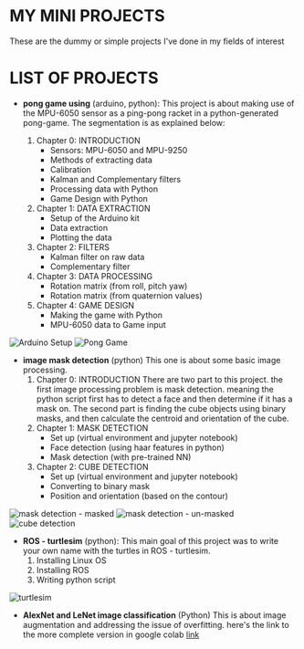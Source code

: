 # MY MINI PROJECTS
These are the dummy or simple projects I've done in my fields of interest

# LIST OF PROJECTS
 - **pong game using** (arduino, python): 
   This project is about making use of the MPU-6050 sensor as a ping-pong racket in a python-generated pong-game. The segmentation is as explained below: 

   1. Chapter 0: INTRODUCTION
      - Sensors: MPU-6050 and MPU-9250
      - Methods of extracting data 
      - Calibration 
      - Kalman and Complementary filters
      - Processing data with Python 
      - Game Design with Python 
   2. Chapter 1: DATA EXTRACTION
      - Setup of the Arduino kit
      - Data extraction 
      - Plotting the data
   3. Chapter 2: FILTERS
      - Kalman filter on raw data
      - Complementary filter
   4. Chapter 3: DATA PROCESSING
      - Rotation matrix (from roll, pitch yaw)
      - Rotation matrix (from quaternion values)
   5. Chapter 4: GAME DESIGN 
      - Making the game with Python 
      - MPU-6050 data to Game input

![Arduino Setup](https://i.postimg.cc/GcFZJ5TJ/setup.jpg)
![Pong Game](https://i.postimg.cc/Qtz6ChB7/game.png)
         
 - **image mask detection** (python)
   This one is about some basic image processing. 
   1. Chapter 0: INTRODUCTION 
      There are two part to this project. the first image processing problem is mask detection. meaning the python script first has to detect a face and then determine if it has a mask on. 
      The second part is finding the cube objects using binary masks, and then calculate the centroid and orientation of the cube.
   2. Chapter 1: MASK DETECTION 
      - Set up (virtual environment and jupyter notebook)
      - Face detection (using haar features in python)
      - Mask detection (with pre-trained NN)
   3. Chapter 2: CUBE DETECTION
      - Set up (virtual environment and jupyter notebook)
      - Converting to binary mask 
      - Position and orientation (based on the contour) 

![mask detection - masked](https://i.postimg.cc/3NXLvdfz/sample-3.jpg)
![mask detection - un-masked](https://i.postimg.cc/NjzxL6f5/sample-1.jpg)
![cube detection](https://i.postimg.cc/JhH5XsGK/pic1-centeroid.png)


 - **ROS - turtlesim** (python):
   This main goal of this project was to write your own name with the turtles in ROS - turtlesim. 
   1. Installing Linux OS
   2. Installing ROS 
   3. Writing python script

![turtlesim](https://i.postimg.cc/Bv5Fv9FJ/arvin.png)

- **AlexNet and LeNet image classification** (Python)
  This is about image augmentation and addressing the issue of overfitting. here's the link to the more complete version in google colab [link](https://drive.google.com/drive/folders/1OlC9Xag2sO-WHsOWN0EBGszFOEVHk4yR?usp=share_link)